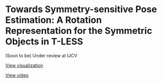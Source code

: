 # Towards Symmetry-sensitive Pose Estimation: A Rotation Representation for the Symmetric Objects in T-LESS
(Soon to be) Under review at IJCV 

[View visualization](https://akriegler.github.io/symmetry-aware_rotation_representation)

[View video](https://github.com/akriegler/symmetry-aware_rotation_representation/tree/main/video/verification.mp4)